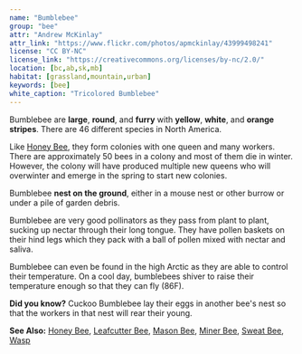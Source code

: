 ```yaml
---
name: "Bumblebee"
group: "bee"
attr: "Andrew McKinlay"
attr_link: "https://www.flickr.com/photos/apmckinlay/43999498241"
license: "CC BY-NC"
license_link: "https://creativecommons.org/licenses/by-nc/2.0/"
location: [bc,ab,sk,mb]
habitat: [grassland,mountain,urban]
keywords: [bee]
white_caption: "Tricolored Bumblebee"
---
```

Bumblebee are **large**, **round**, and **furry** with **yellow**, **white**, and **orange stripes**. There are 46 different species in North America.

Like [Honey Bee](/insects/honeybee/), they form colonies with one queen and many workers. There are approximately 50 bees in a colony and most of them die in winter. However, the colony will have produced multiple new queens who will overwinter and emerge in the spring to start new colonies.

Bumblebee **nest on the ground**, either in a mouse nest or other burrow or under a pile of garden debris.

Bumblebee are very good pollinators as they pass from plant to plant, sucking up nectar through their long tongue. They have pollen baskets on their hind legs which they pack with a ball of pollen mixed with nectar and saliva.

Bumblebee can even be found in the high Arctic as they are able to control their temperature. On a cool day, bumblebees shiver to raise their temperature enough so that they can fly (86F).

**Did you know?** Cuckoo Bumblebee lay their eggs in another bee's nest so that the workers in that nest will rear their young.

<!-- generated, do not edit -->
**See Also:**
[Honey Bee](/insects/honeybee/),
[Leafcutter Bee](/insects/leafcbee/),
[Mason Bee](/insects/masonbee/),
[Miner Bee](/insects/minerbee/),
[Sweat Bee](/insects/sweatbee/),
[Wasp](/insects/wasp/)

